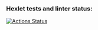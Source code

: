 ### Hexlet tests and linter status:
[![Actions Status](https://github.com/Fdevll/frontend-project-44/actions/workflows/hexlet-check.yml/badge.svg)](https://github.com/Fdevll/frontend-project-44/actions)

